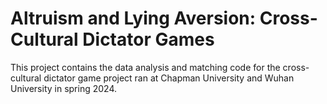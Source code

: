 # Altruism and Lying Aversion: Cross-Cultural Dictator Games

This project contains the data analysis and matching code for the cross-cultural dictator game project ran at Chapman University and Wuhan University in spring 2024.